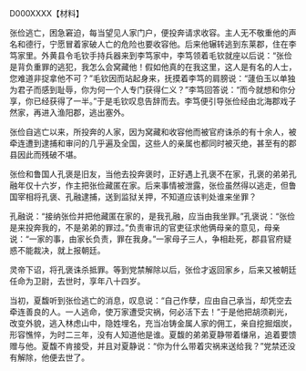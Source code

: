 D000XXXX【材料】



张俭逃亡，困急窘迫，每当望见人家门户，便投奔请求收容。主人无不敬重他的声名和德行，宁愿冒着家破人亡的危险也要收容他。后来他辗转逃到东莱郡，住在李笃家里。外黄县令毛钦手持兵器来到李笃家中，李笃领着毛钦就座以后说：“张俭是背负重罪的逃犯，我怎么会窝藏他！假如他真的在我这里，这人是有名的人士，您难道非捉拿他不可？”毛钦因而站起身来，抚摸着李笃的肩膀说：“蘧伯玉以单独为君子而感到耻辱，你为何一个人专门获得仁义？”李笃回答说：“而今就想和你分享，你已经获得了一半。”于是毛钦叹息告辞而去。李笃便引导张俭经由北海郡戏子然家，再进入渔阳郡，逃出塞外。

张俭自逃亡以来，所投奔的人家，因为窝藏和收容他而被官府诛杀的有十余人，被牵连遭到逮捕和审问的几乎遍及全国，这些人的亲属也都同时被灭绝，甚至有的郡县因此而残破不堪。



张俭和鲁国人孔褒是旧友，当他去投奔褒时，正好遇上孔褒不在家，孔褒的弟弟孔融年仅十六岁，作主把张俭藏匿在家。后来事情被泄露，张俭虽然得以逃走，但鲁国宰相将孔褒、孔融逮捕，送到监狱关押，不知道应该判处谁来坐罪？

孔融说：“接纳张俭并把他藏匿在家的，是我孔融，应当由我坐罪。”孔褒说：“张俭是来投奔我的，不是弟弟的罪过。”负责审讯的官吏征求他俩母亲的意见，母亲说：“一家的事，由家长负责，罪在我身。”一家母子三人，争相赴死，郡县官府疑惑不能裁决，就上报朝廷。

灵帝下诏，将孔褒诛杀抵罪。等到党禁解除以后，张俭才返回家乡，后来又被朝廷任命为卫尉，去世时，享年八十四岁。

当初，夏馥听到张俭逃亡的消息，叹息说：“自己作孽，应由自己承当，却凭空去牵连善良的人。一人逃命，使万家遭受灾祸，何必活下去！”于是他把胡须剃光，改变外貌，逃入林虑山中，隐姓埋名，充当冶铸金属人家的佣工，亲自挖掘烟炭，形容憔悴，为时二三年，没有人知道他是谁。夏馥的弟弟夏静带着缣帛，追着要馈赠与他。夏馥不肯接受，并且对夏静说：“你为什么带着灾祸来送给我？”党禁还没有解除，他便去世了。